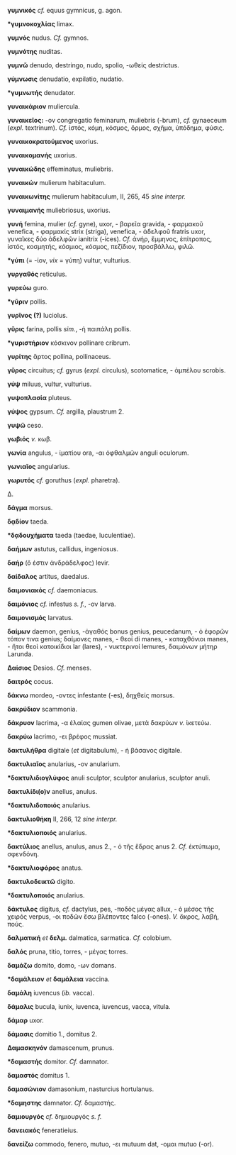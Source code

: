 **γυμνικός** *cf.* equus gymnicus, g. agon.

**\*γυμνοκοχλίας** limax.

**γυμνός** nudus. *Cf.* gymnos.

**γυμνότης** nuditas.

**γυμνῶ** denudo, destringo, nudo, spolio, -ωθείς destrictus.

**γύμνωσις** denudatio, expilatio, nudatio.

**\*γυμνωτής** denudator.

**γυναικάριον** muliercula.

**γυναικεῖος:** -ον congregatio feminarum, muliebris (-brum), *cf.*
gynaeceum (*expl.* textrinum). *Cf.* ἱστός, κόμη, κόσμος, ὅρμος, σχῆμα,
ὑπόδημα, φύσις.

**γυναικοκρατούμενος** uxorius.

**γυναικομανής** uxorius.

**γυναικώδης** effeminatus, muliebris.

**γυναικών** mulierum habitaculum.

**γυναικωνίτης** mulierum habitaculum, II, 265, 45 *sine interpr.*

**γυναιμανής** muliebriosus, uxorius.

**γυνή** femina, mulier (*cf.* gyne), uxor, - βαρεῖα gravida, - φαρμακοῦ
venefica, - φαρμακίς strix (striga), venefica, - ἀδελφοῦ fratris uxor,
γυναῖκες δύο ἀδελφῶν ianitrix (-ices). *Cf.* ἀνήρ, ἔμμηνος, ἐπίτροπος,
ἱστός, κοσμητής, κόσμιος, κόσμος, πεζίδιον, προσβάλλω, φιλῶ.

**\*γύπι** (= -ίον, *vix* = γύπη) vultur, vulturius.

**γυργαθός** reticulus.

**γυρεύω** guro.

**\*γῦριν** pollis.

**γυρῖνος (?)** luciolus.

**γῦρις** farina, pollis *sim.*, -ἡ παιπάλη pollis.

**\*γυριστήριον** κόσκινον pollinare cribrum.

**γυρίτης** ἄρτος pollina, pollinaceus.

**γῦρος** circuitus; *cf.* gyrus (*expl.* circulus), scotomatice, -
ἀμπέλου scrobis.

**γύψ** miluus, vultur, vulturius.

**γυψοπλασία** pluteus.

**γύψος** gypsum. *Cf.* argilla, plaustrum 2.

**γυψῶ** ceso.

**γωβιός** *v.* κωβ.

**γωνία** angulus, - ἱματίου ora, -αι ὀφθαλμῶν anguli oculorum.

**γωνιαῖος** angularius.

**γωρυτός** *cf.* goruthus (*expl.* pharetra).

Δ.

**δάγμα** morsus.

**δᾳδίον** taeda.

**\*δᾳδουχήματα** taeda (taedae, luculentiae).

**δαήμων** astutus, callidus, ingeniosus.

**δαήρ** (ὅ ἐστιν ἀνδράδελφος) levir.

**δαίδαλος** artitus, daedalus.

**δαιμονιακός** *cf.* daemoniacus.

**δαιμόνιος** *cf.* infestus *s. f.*, -ον larva.

**δαιμονισμός** larvatus.

**δαίμων** daemon, genius, -ἀγαθός bonus genius, peucedanum, - ὁ ἐφορῶν
τόπον τινα genius; δαίμονες manes, - θεοί di manes, - καταχθόνιοι
manes, - ἤτοι θεοὶ κατοικίδιοι lar (lares), - νυκτερινοί lemures,
δαιμόνων μήτηρ Larunda.

**Δαίσιος** Desios. *Cf.* menses.

**δαιτρός** cocus.

**δάκνω** mordeo, -οντες infestante (-es), δηχθείς morsus.

**δακρύδιον** scammonia.

**δάκρυον** lacrima, -α ἐλαίας gumen olivae, μετὰ δακρύων *v.* ἱκετεύω.

**δακρύω** lacrimo, -ει βρέφος mussiat.

**δακτυλήθρα** digitale (*et* digitabulum), - ἡ βάσανος digitale.

**δακτυλιαῖος** anularius, -ον anularium.

**\*δακτυλιδιογλύφος** anuli sculptor, sculptor anularius, sculptor
anuli.

**δακτυλίδι(ο)ν** anellus, anulus.

**\*δακτυλιδοποιός** anularius.

**δακτυλιοθήκη** II, 266, 12 *sine interpr.*

**\*δακτυλιοποιός** anularius.

**δακτύλιος** anellus, anulus, anus 2., - ὁ τῆς ἔδρας anus 2. *Cf.*
ἐκτύπωμα, σφενδόνη.

**\*δακτυλιοφόρος** anatus.

**δακτυλοδεικτῶ** digito.

**\*δακτυλοποιός** anularius.

**δάκτυλος** digitus, *cf.* dactylus, pes, -ποδὸς μέγας allux, - ὁ μέσος
τῆς χειρός verpus, -οι ποδῶν ἔσω βλέποντες falco (-ones). *V.* ἄκρος,
λαβή, πούς.

**δαλματική** *et* **δελμ.** dalmatica, sarmatica. *Cf.* colobium.

**δαλός** pruna, titio, torres, - μέγας torres.

**δαμάζω** domito, domo, -ων domans.

**\*δαμάλειον** *et* **δαμάλεια** vaccina.

**δαμάλη** iuvencus (*ib.* vacca).

**δάμαλις** bucula, iunix, iuvenca, iuvencus, vacca, vitula.

**δάμαρ** uxor.

**δάμασις** domitio 1., domitus 2.

**Δαμασκηνόν** damascenum, prunus.

**\*δαμαστής** domitor. *Cf.* damnator.

**δαμαστός** domitus 1.

**δαμασώνιον** damasonium, nasturcius hortulanus.

**\*δαμηστης** damnator. *Cf.* δαμαστής.

**δαμιουργός** *cf.* δημιουργός *s. f.*

**δανειακός** feneratieius.

**δανείζω** commodo, fenero, mutuo, -ει mutuum dat, -ομαι mutuo (-or).
